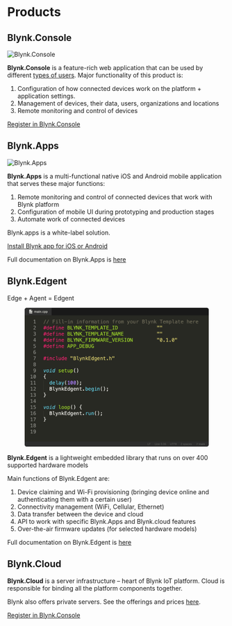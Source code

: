 # Products

## Blynk.Console

![Blynk.Console](https://user-images.githubusercontent.com/72824404/119524638-8041df00-bd86-11eb-831a-0d38fc6c07d3.png)

**Blynk.Console** is a feature-rich web application that can be used by different [types of users](../concepts/users/). Major functionality of this product is:

1. Configuration of how connected devices work on the platform + application settings.
2. Management of devices, their data, users, organizations and locations&#x20;
3. Remote monitoring and control of devices

[Register in Blynk.Console](https://blynk.cloud)

## Blynk.Apps

![Blynk.Apps](https://user-images.githubusercontent.com/72824404/119525085-e464a300-bd86-11eb-84dc-a4f3de0f7ec9.png)

**Blynk.Apps** is a multi-functional native iOS and Android mobile application that serves these major functions:

1. Remote monitoring and control of connected devices that work with Blynk platform
2. Configuration of mobile UI during prototyping and production stages
3. Automate work of connected devices

Blynk.apps is a white-label solution.

[Install Blynk app for iOS or Android](../downloads/blynk-apps-for-ios-and-android.md)

Full documentation on Blynk.Apps is [here](../blynk.apps/overview.md)

## Blynk.Edgent

Edge + Agent = Edgent

<figure><img src="../.gitbook/assets/Device-template 3.png" alt=""><figcaption></figcaption></figure>

**Blynk.Edgent** is a lightweight embedded library that runs on over 400 supported hardware models

Main functions of Blynk.Edgent are:

1. Device claiming and Wi-Fi provisioning (bringing device online and authenticating them with a certain user)
2. Connectivity management (WiFi, Cellular, Ethernet)
3. Data transfer between the device and cloud&#x20;
4. API to work with specific Blynk.Apps and Blynk.cloud features
5. Over-the-air firmware updates (for selected hardware models)

Full documentation on Blynk.Edgent is [here](broken-reference)

## Blynk.Cloud

**Blynk.Cloud** is a server infrastructure – heart of Blynk IoT platform. Cloud is responsible for binding all the platform components together.

Blynk also offers private servers. See the offerings and prices [here](https://blynk.io/pricing).

[Register in Blynk.Console](https://blynk.cloud)

